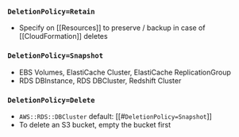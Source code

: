 
### `DeletionPolicy=Retain`

- Specify on [[Resources]] to preserve / backup in case of [[CloudFormation]] deletes

### `DeletionPolicy=Snapshot`

- EBS Volumes, ElastiCache Cluster, ElastiCache ReplicationGroup
- RDS DBInstance, RDS DBCluster, Redshift Cluster
### `DeletionPolicy=Delete`

- `AWS::RDS::DBCluster` default: [[#`DeletionPolicy=Snapshot`]]
- To delete an S3 bucket, empty the bucket first